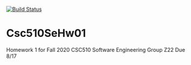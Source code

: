 [![Build Status](https://travis-ci.org/AmitMandliya/Csc510SeHw01.svg?branch=master)](https://travis-ci.org/AmitMandliya/Csc510SeHw01)

# Csc510SeHw01
Homework 1 for Fall 2020 CSC510 Software Engineering Group Z22
Due 8/17

